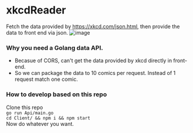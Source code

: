 # xkcdReader

Fetch the data provided by https://xkcd.com/json.html, then provide the data to front end via json.
![image](https://cloud.githubusercontent.com/assets/10692276/16563967/96d828ca-4237-11e6-9911-1b7d6af8df70.png)


### Why you need a Golang data API.
* Becasue of CORS, can't get the data provided by xkcd directly in front-end.
* So we can package the data to 10 comics per request. Instead of 1 request match one comic.

### How to develop based on this repo
Clone this repo   
`go run Api/main.go`   
`cd Client/ && npm i && npm start`   
Now do whatever you want.
